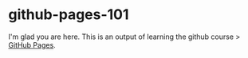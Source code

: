 # github-pages-101

I'm glad you are here. This is an output of learning the github course > [GitHub Pages](https://lab.github.com/courses/github-pages).

